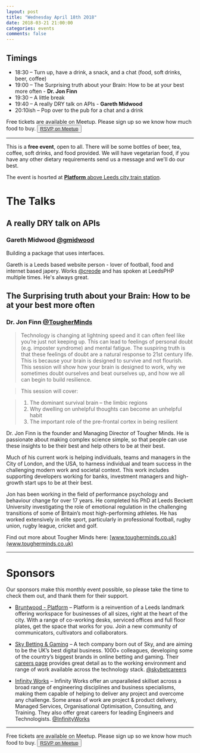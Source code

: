 ```yaml
---
layout: post
title: "Wednesday April 18th 2018"
date: 2018-03-21 21:00:00
categories: events
comments: false
---
```


## Timings

* 18:30 – Turn up, have a drink, a snack, and a chat (food, soft drinks, beer, coffee)
* 19:00 – The Surprising truth about your Brain: How to be at your best more often - **Dr. Jon Finn**
* 19:30 – A little break
* 19:40 – A really DRY talk on APIs - **Gareth Midwood**
* 20:10ish – Pop over to the pub for a chat and a drink

Free tickets are available on Meetup. Please sign up so we know how much food to buy. <button>[RSVP on Meetup](https://www.meetup.com/leedsphp/events/246435845/)</button>

<hr/>

This is a **free event**, open to all. There will be some bottles of beer, tea, coffee, soft drinks, and food provided. We will have vegetarian food, if you have any other dietary requirements send us a message and we'll do our best.

The event is hosrted at [**Platform** above Leeds city train station](https://bruntwood.co.uk/our-locations/leeds/platform/).

# The Talks

## A really DRY talk on APIs

### Gareth Midwood [@gmidwood](https://twitter.com/gmidwood)

Building a package that uses interfaces.

Gareth is a Leeds based website person - lover of football, food and internet based japery. Works [@creode](https://www.twitter.com/creode) and has spoken at LeedsPHP multiple times. He's always great.

## The Surprising truth about your Brain: How to be at your best more often

### Dr. Jon Finn [@TougherMinds](https://twitter.com/TougherMinds)

> Technology is changing at lightning speed and it can often feel like you’re just not keeping up. This can lead to feelings of personal doubt (e.g. imposter syndrome) and mental fatigue. The suspiring truth is that these feelings of doubt are a natural response to 21st century life. This is because your brain is designed to survive and not flourish. This session will show how your brain is designed to work, why we sometimes doubt ourselves and beat ourselves up, and how we all can begin to build resilience.

> This session will cover:

> 1.  The dominant survival brain – the limbic regions
> 2.  Why dwelling on unhelpful thoughts can become an unhelpful habit
> 3.  The important role of the pre-frontal cortex in being resilient

Dr. Jon Finn is the founder and Managing Director of Tougher Minds. He is passionate about making complex science simple, so that people can use these insights to be their best and help others to be at their best.

Much of his current work is helping individuals, teams and managers in the City of London, and the USA, to harness individual and team success in the challenging modern work and societal context. This work includes supporting developers working for banks, investment managers and high-growth start ups to be at their best.

Jon has been working in the field of performance psychology and behaviour change for over 17 years. He completed his PhD at Leeds Beckett University investigating the role of emotional regulation in the challenging transitions of some of Britain’s most high-performing athletes. He has worked extensively in elite sport, particularly in professional football, rugby union, rugby league, cricket and golf.

Find out more about Tougher Minds here: [www.tougherminds.co.uk](www.tougherminds.co.uk)

<hr/>

# Sponsors

Our sponsors make this monthly event possible, so please take the time to check them out, and thank them for their support.

* [Bruntwood - Platform](https://bruntwood.co.uk/our-locations/leeds/platform/) – Platform is a reinvention of a Leeds landmark offering workspace for businesses of all sizes, right at the heart of the city. With a range of co-working desks, serviced offices and full floor plates, get the space that works for you. Join a new community of communicators, cultivators and collaborators.

* [Sky Betting & Gaming](http://skybetcareers.com/about-us) – A tech company born out of Sky, and are aiming to be the UK’s best digital business. 1000+ colleagues, developing some of the country’s biggest brands in online betting and gaming. Their [careers page](http://skybetcareers.com/) provides great detail as to the working environment and range of work available across the technology stack. [@skybetcareers](https://twitter.com/skybetcareers)

* [Infinity Works](https://www.infinityworks.com/) – Infinity Works offer an unparalleled skillset across a broad range of engineering disciplines and business specialisms, making them capable of helping to deliver any project and overcome any challenge. Some areas of work are project & product delivery, Managed Services, Organisational Optimisation, Consulting, and Training. They also offer great careers for leading Engineers and Technologists. [@InfinityWorks](https://twitter.com/InfinityWorks)

<hr/>

Free tickets are available on Meetup. Please sign up so we know how much food to buy. <button>[RSVP on Meetup](https://www.meetup.com/leedsphp/events/246435845/)</button>
